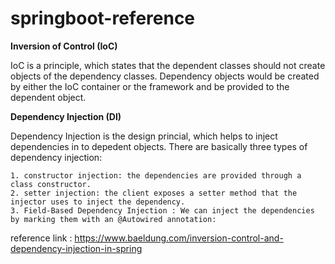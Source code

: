 # springboot-reference

**Inversion of Control (IoC)**

  IoC is a principle, which states that the dependent classes should not create objects of the dependency classes. 
  Dependency objects would be created by either the IoC container or the framework and be provided to the dependent object.
  
**Dependency Injection (DI)**

  Dependency Injection is the design princial, which helps to inject dependencies in to depedent objects.
  There are basically three types of dependency injection:
  
    1. constructor injection: the dependencies are provided through a class constructor.
    2. setter injection: the client exposes a setter method that the injector uses to inject the dependency.
    3. Field-Based Dependency Injection : We can inject the dependencies by marking them with an @Autowired annotation:
    
  reference link : https://www.baeldung.com/inversion-control-and-dependency-injection-in-spring
